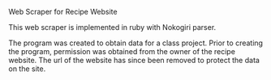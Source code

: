 Web Scraper for Recipe Website

This web scraper is implemented in ruby with Nokogiri parser.

The program was created to obtain data for a class project. 
Prior to creating the program, permission was obtained from the owner of the recipe website. 
The url of the website has since been removed to protect the data on the site.  

